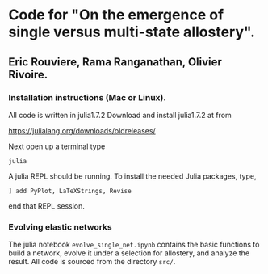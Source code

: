 # Code for "On the emergence of single versus multi-state allostery". 
## Eric Rouviere, Rama Ranganathan, Olivier Rivoire.



### Installation instructions (Mac or Linux).

All code is written in julia1.7.2  Download and install julia1.7.2 at from

https://julialang.org/downloads/oldreleases/

Next open up a terminal type

`julia`

A julia REPL should be running. To install the needed Julia packages, type,

`] add PyPlot, LaTeXStrings, Revise`

end that REPL session.

### Evolving elastic networks

The julia notebook `evolve_single_net.ipynb` contains the basic functions to build a network, evolve it under a selection for allostery, and analyze the result. All code is sourced from the directory `src/`.


